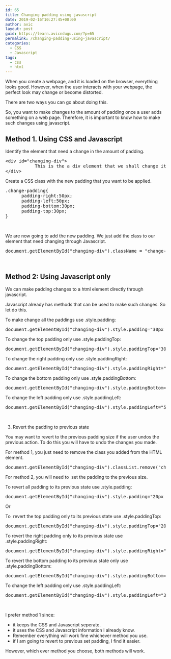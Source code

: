 ```yaml
---
id: 65
title: Changing padding using javascript
date: 2019-02-16T10:27:45+00:00
author: avic
layout: post
guid: https://learn.avicndugu.com/?p=65
permalink: /changing-padding-using-javascript/
categories:
  - CSS
  - Javascript
tags:
  - css
  - html
---
```

<p style="text-align: left;">
  When you create a webpage, and it is loaded on the browser, everything looks good. However, when the user interacts with your webpage, the perfect look may change or become distorted.
</p>

There are two ways you can go about doing this.

So, you want to make changes to the amount of padding once a user adds something on a web page. Therefore, it is important to know how to make such changes using javascript.

<!--more-->

## **Method 1. Using CSS and Javascript**

Identify the element that need a change in the amount of padding.

<pre class="wp-block-preformatted">&lt;div id="changing-div"&gt;<br />           This is the a div element that we shall change its padding size<br />&lt;/div&gt;</pre>

Create a CSS class with the new padding that you want to be applied.

<pre class="wp-block-preformatted">.change-padding{<br />      padding-right:50px;<br />      padding-left:50px;<br />      padding-bottom:30px;<br />      padding-top:30px;<br />}</pre>

&nbsp;

We are now going to add the new padding. We just add the class to our element that need changing through Javascript.

<pre class="wp-block-preformatted">document.getElementById("changing-div").className = "change-padding";</pre>

&nbsp;

## **Method 2: Using Javascript only**

We can make padding changes to a html element directly through javascript.

Javascript already has methods that can be used to make such changes. So let do this.

To make change all the paddings use .style.padding:

<pre class="wp-block-preformatted">document.getElementById("changing-div").style.padding="30px 50px 30px 50px";</pre>

To change the top padding only use .style.paddingTop:

<pre class="wp-block-preformatted">document.getElementById("changing-div").style.paddingTop="30px";</pre>

To change the right padding only use .style.paddingRight:

<pre class="wp-block-preformatted">document.getElementById("changing-div").style.paddingRight="50px";</pre>

To change the bottom padding only use .style.paddingBottom:

<pre class="wp-block-preformatted">document.getElementById("changing-div").style.paddingBottom="30px";</pre>

To change the left padding only use .style.paddingLeft:

<pre class="wp-block-preformatted">document.getElementById("changing-div").style.paddingLeft="50px";</pre>

&nbsp;

3. Revert the padding to previous state

You may want to revert to the previous padding size if the user undos the previous action. To do this you will have to undo the changes you made.

For method 1, you just need to remove the class you added from the HTML element.

<pre class="wp-block-preformatted">document.getElementById("changing-div").classList.remove("change-padding");</pre>

For method 2, you will need to  set the padding to the previous size.

To revert all padding to its previous state use .style.padding:

<pre class="wp-block-preformatted">document.getElementById("changing-div").style.padding="20px 30px 20px 30px";</pre>

Or

To  revert the top padding only to its previous state use .style.paddingTop:

<pre class="wp-block-preformatted">document.getElementById("changing-div").style.paddingTop="20px";</pre>

To revert the right padding only to its previous state use .style.paddingRight:

<pre class="wp-block-preformatted">document.getElementById("changing-div").style.paddingRight="30px";</pre>

To revert the bottom padding to its previous state only use .style.paddingBottom:

<pre class="wp-block-preformatted">document.getElementById("changing-div").style.paddingBottom="20px";</pre>

To change the left padding only use .style.paddingLeft:

<pre class="wp-block-preformatted">document.getElementById("changing-div").style.paddingLeft="30px";</pre>

&nbsp;

I prefer method 1 since:

  * it keeps the CSS and Javascript seperate.
  * it uses the CSS and Javascript information I already know.
  * Remember everything will work fine whichever method you use.
  * if I am going to revert to previous set padding, I find it easier.

However, which ever method you choose, both methods will work.